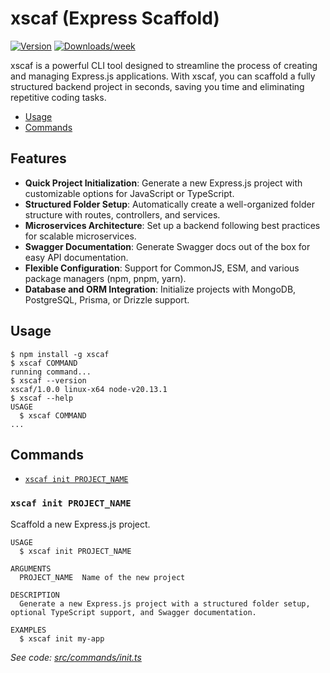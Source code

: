 # xscaf (Express Scaffold)

[![Version](https://img.shields.io/npm/v/xscaf.svg)](https://npmjs.org/package/xscaf)
[![Downloads/week](https://img.shields.io/npm/dw/xscaf.svg)](https://npmjs.org/package/xscaf)

xscaf is a powerful CLI tool designed to streamline the process of creating and managing Express.js applications. With xscaf, you can scaffold a fully structured backend project in seconds, saving you time and eliminating repetitive coding tasks.

<!-- toc -->
* [Usage](#usage)
* [Commands](#commands)
<!-- tocstop -->

## Features

- **Quick Project Initialization**: Generate a new Express.js project with customizable options for JavaScript or TypeScript.
- **Structured Folder Setup**: Automatically create a well-organized folder structure with routes, controllers, and services.
- **Microservices Architecture**: Set up a backend following best practices for scalable microservices.
- **Swagger Documentation**: Generate Swagger docs out of the box for easy API documentation.
- **Flexible Configuration**: Support for CommonJS, ESM, and various package managers (npm, pnpm, yarn).
- **Database and ORM Integration**: Initialize projects with MongoDB, PostgreSQL, Prisma, or Drizzle support.

## Usage

```sh-session
$ npm install -g xscaf
$ xscaf COMMAND
running command...
$ xscaf --version
xscaf/1.0.0 linux-x64 node-v20.13.1
$ xscaf --help
USAGE
  $ xscaf COMMAND
...
```

## Commands

* [`xscaf init PROJECT_NAME`](#xscaf-init-project_name)

### `xscaf init PROJECT_NAME`

Scaffold a new Express.js project.

```
USAGE
  $ xscaf init PROJECT_NAME

ARGUMENTS
  PROJECT_NAME  Name of the new project

DESCRIPTION
  Generate a new Express.js project with a structured folder setup, optional TypeScript support, and Swagger documentation.

EXAMPLES
  $ xscaf init my-app
```

_See code: [src/commands/init.ts](https://github.com/Younesfdj/xscaf-cli/blob/main/src/commands/init/index.ts)_
